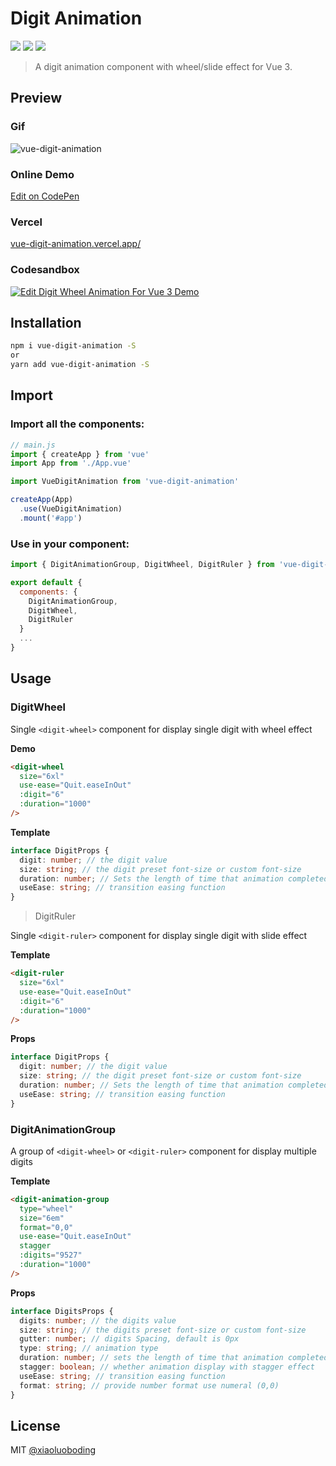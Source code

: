 # Digit Animation

<p align="left">
  <a href="https://www.npmjs.com/package/vue-digit-animation" target="_blank"><img src="https://img.shields.io/npm/v/vue-digit-animation.svg"></a>
  <a href="https://github.com/xiaoluoboding/vue-digit-animation"><img src="https://img.shields.io/github/stars/xiaoluoboding/vue-digit-animation.svg"></a>
  <a href="https://github.com/xiaoluoboding/vue-digit-animation"><img src="https://img.shields.io/github/license/xiaoluoboding/vue-digit-animation.svg"></a>
</p>

> A digit animation component with wheel/slide effect for Vue 3.

## Preview

### Gif

![vue-digit-animation](https://cdn.jsdelivr.net/gh/xiaoluoboding/image-hub@latest/images/2020/11/202011_vue-digit-animation.gif)

### Online Demo

[Edit on CodePen](https://codepen.io/xiaoluoboding/pen/NWrJGJq)

### Vercel

[vue-digit-animation.vercel.app/](vue-digit-animation.vercel.app/)

### Codesandbox

[![Edit Digit Wheel Animation For Vue 3 Demo](https://codesandbox.io/static/img/play-codesandbox.svg)](https://codesandbox.io/s/digit-wheel-animation-for-vue-3-demo-df5k2?fontsize=14&hidenavigation=1&theme=dark)

## Installation

```bash
npm i vue-digit-animation -S
or
yarn add vue-digit-animation -S
```

## Import

### Import all the components:

```js
// main.js
import { createApp } from 'vue'
import App from './App.vue'

import VueDigitAnimation from 'vue-digit-animation'

createApp(App)
  .use(VueDigitAnimation)
  .mount('#app')
```

### Use in your component:

```js
import { DigitAnimationGroup, DigitWheel, DigitRuler } from 'vue-digit-animation'

export default {
  components: {
    DigitAnimationGroup,
    DigitWheel,
    DigitRuler
  }
  ...
}
```

## Usage

### DigitWheel

Single `<digit-wheel>` component for display single digit with wheel effect

**Demo**

```html
<digit-wheel
  size="6xl"
  use-ease="Quit.easeInOut"
  :digit="6"
  :duration="1000"
/>
```

**Template**

```typescript
interface DigitProps {
  digit: number; // the digit value
  size: string; // the digit preset font-size or custom font-size
  duration: number; // Sets the length of time that animation completed, Unit is milliseconds(1000)
  useEase: string; // transition easing function
}
```

> DigitRuler

Single `<digit-ruler>` component for display single digit with slide effect

**Template**

```html
<digit-ruler
  size="6xl"
  use-ease="Quit.easeInOut"
  :digit="6"
  :duration="1000"
/>
```

**Props**

```typescript
interface DigitProps {
  digit: number; // the digit value
  size: string; // the digit preset font-size or custom font-size
  duration: number; // Sets the length of time that animation completed, Unit is milliseconds(1000)
  useEase: string; // transition easing function
}
```

### DigitAnimationGroup

A group of `<digit-wheel>` or `<digit-ruler>` component for display multiple digits

**Template**

```html
<digit-animation-group
  type="wheel"
  size="6em"
  format="0,0"
  use-ease="Quit.easeInOut"
  stagger
  :digits="9527"
  :duration="1000"
/>
```

**Props**

```typescript
interface DigitsProps {
  digits: number; // the digits value
  size: string; // the digits preset font-size or custom font-size
  gutter: number; // digits Spacing, default is 0px
  type: string; // animation type
  duration: number; // sets the length of time that animation completed, Unit is milliseconds(1000)
  stagger: boolean; // whether animation display with stagger effect
  useEase: string; // transition easing function
  format: string; // provide number format use numeral (0,0)
}
```

## License

MIT [@xiaoluoboding](https://github.com/xiaoluoboding)
